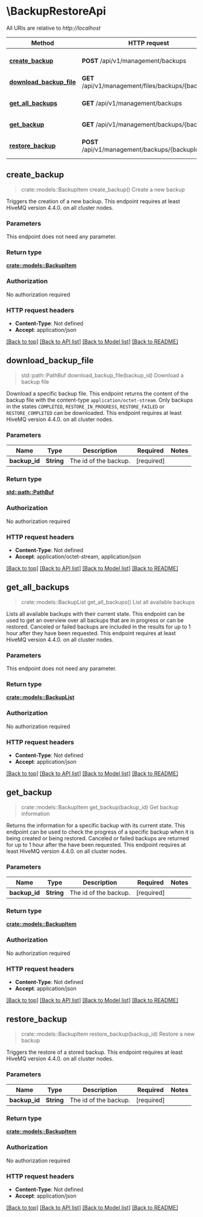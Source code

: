 # \BackupRestoreApi

All URIs are relative to *http://localhost*

Method | HTTP request | Description
------------- | ------------- | -------------
[**create_backup**](BackupRestoreApi.md#create_backup) | **POST** /api/v1/management/backups | Create a new backup
[**download_backup_file**](BackupRestoreApi.md#download_backup_file) | **GET** /api/v1/management/files/backups/{backupId} | Download a backup file
[**get_all_backups**](BackupRestoreApi.md#get_all_backups) | **GET** /api/v1/management/backups | List all available backups
[**get_backup**](BackupRestoreApi.md#get_backup) | **GET** /api/v1/management/backups/{backupId} | Get backup information
[**restore_backup**](BackupRestoreApi.md#restore_backup) | **POST** /api/v1/management/backups/{backupId} | Restore a new backup



## create_backup

> crate::models::BackupItem create_backup()
Create a new backup

Triggers the creation of a new backup.  This endpoint requires at least HiveMQ version 4.4.0. on all cluster nodes.

### Parameters

This endpoint does not need any parameter.

### Return type

[**crate::models::BackupItem**](BackupItem.md)

### Authorization

No authorization required

### HTTP request headers

- **Content-Type**: Not defined
- **Accept**: application/json

[[Back to top]](#) [[Back to API list]](../README.md#documentation-for-api-endpoints) [[Back to Model list]](../README.md#documentation-for-models) [[Back to README]](../README.md)


## download_backup_file

> std::path::PathBuf download_backup_file(backup_id)
Download a backup file

Download a specific backup file.    This endpoint returns the content of the backup file with the content-type `application/octet-stream`.    Only backups in the states `COMPLETED`, `RESTORE_IN_PROGRESS`, `RESTORE_FAILED` or `RESTORE_COMPLETED` can be downloaded.   This endpoint requires at least HiveMQ version 4.4.0. on all cluster nodes.

### Parameters


Name | Type | Description  | Required | Notes
------------- | ------------- | ------------- | ------------- | -------------
**backup_id** | **String** | The id of the backup. | [required] |

### Return type

[**std::path::PathBuf**](std::path::PathBuf.md)

### Authorization

No authorization required

### HTTP request headers

- **Content-Type**: Not defined
- **Accept**: application/octet-stream, application/json

[[Back to top]](#) [[Back to API list]](../README.md#documentation-for-api-endpoints) [[Back to Model list]](../README.md#documentation-for-models) [[Back to README]](../README.md)


## get_all_backups

> crate::models::BackupList get_all_backups()
List all available backups

Lists all available backups with their current state.  This endpoint can be used to get an overview over all backups that are in progress or can be restored.  Canceled or failed backups are included in the results for up to 1 hour after they have been requested.  This endpoint requires at least HiveMQ version 4.4.0. on all cluster nodes.

### Parameters

This endpoint does not need any parameter.

### Return type

[**crate::models::BackupList**](BackupList.md)

### Authorization

No authorization required

### HTTP request headers

- **Content-Type**: Not defined
- **Accept**: application/json

[[Back to top]](#) [[Back to API list]](../README.md#documentation-for-api-endpoints) [[Back to Model list]](../README.md#documentation-for-models) [[Back to README]](../README.md)


## get_backup

> crate::models::BackupItem get_backup(backup_id)
Get backup information

Returns the information for a specific backup with its current state.   This endpoint can be used to check the progress of a specific backup when it is being created or being restored.    Canceled or failed backups are returned for up to 1 hour after the have been requested.   This endpoint requires at least HiveMQ version 4.4.0. on all cluster nodes.

### Parameters


Name | Type | Description  | Required | Notes
------------- | ------------- | ------------- | ------------- | -------------
**backup_id** | **String** | The id of the backup. | [required] |

### Return type

[**crate::models::BackupItem**](BackupItem.md)

### Authorization

No authorization required

### HTTP request headers

- **Content-Type**: Not defined
- **Accept**: application/json

[[Back to top]](#) [[Back to API list]](../README.md#documentation-for-api-endpoints) [[Back to Model list]](../README.md#documentation-for-models) [[Back to README]](../README.md)


## restore_backup

> crate::models::BackupItem restore_backup(backup_id)
Restore a new backup

Triggers the restore of a stored backup.  This endpoint requires at least HiveMQ version 4.4.0. on all cluster nodes.

### Parameters


Name | Type | Description  | Required | Notes
------------- | ------------- | ------------- | ------------- | -------------
**backup_id** | **String** | The id of the backup. | [required] |

### Return type

[**crate::models::BackupItem**](BackupItem.md)

### Authorization

No authorization required

### HTTP request headers

- **Content-Type**: Not defined
- **Accept**: application/json

[[Back to top]](#) [[Back to API list]](../README.md#documentation-for-api-endpoints) [[Back to Model list]](../README.md#documentation-for-models) [[Back to README]](../README.md)

